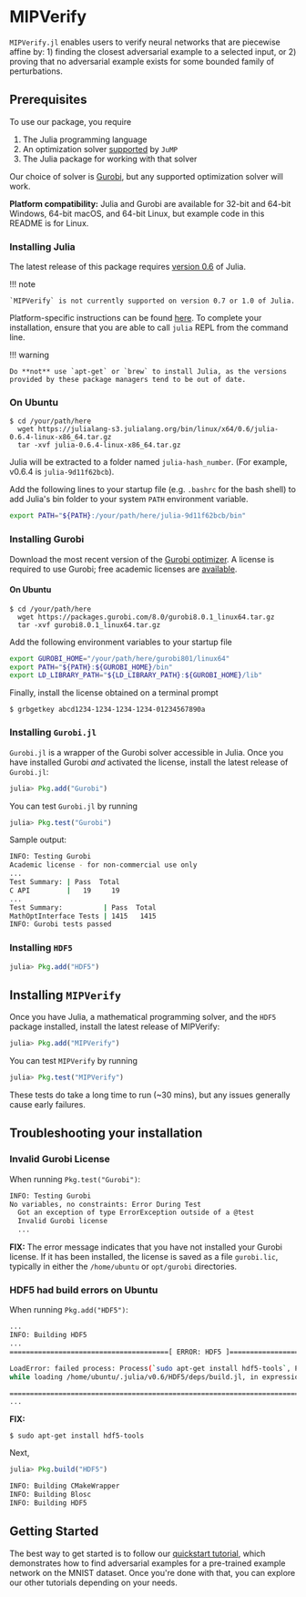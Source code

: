 # MIPVerify
`MIPVerify.jl` enables users to verify neural networks that are piecewise affine by: 1) finding the closest adversarial example to a selected input, or 2) proving that no adversarial example exists for some bounded family of perturbations.

## Prerequisites
To use our package, you require

   1. The Julia programming language
   2. An optimization solver [supported](http://www.juliaopt.org/JuMP.jl/0.18/installation.html#getting-solvers) by `JuMP`
   3. The Julia package for working with that solver
   
Our choice of solver is [Gurobi](http://www.gurobi.com/), but any supported optimization solver will work.

**Platform compatibility:** Julia and Gurobi are available for 32-bit and 64-bit Windows, 64-bit macOS, and 64-bit Linux, but example code in this README is for Linux.

### Installing Julia
The latest release of this package requires [version 0.6](https://julialang.org/downloads/oldreleases.html) of Julia.

!!! note
    
    `MIPVerify` is not currently supported on version 0.7 or 1.0 of Julia.

Platform-specific instructions can be found [here](https://julialang.org/downloads/platform.html). To complete your installation, ensure that you are able to call `julia` REPL from the command line.

!!! warning

    Do **not** use `apt-get` or `brew` to install Julia, as the versions provided by these package managers tend to be out of date.

### On Ubuntu
```console
$ cd /your/path/here
  wget https://julialang-s3.julialang.org/bin/linux/x64/0.6/julia-0.6.4-linux-x86_64.tar.gz
  tar -xvf julia-0.6.4-linux-x86_64.tar.gz
```

Julia will be extracted to a folder named `julia-hash_number`. (For example, v0.6.4 is `julia-9d11f62bcb`). 

Add the following lines to your startup file (e.g. `.bashrc` for the bash shell) to add Julia's bin folder to your system `PATH` environment variable.

```sh
export PATH="${PATH}:/your/path/here/julia-9d11f62bcb/bin"
```

### Installing Gurobi
Download the most recent version of the [Gurobi optimizer](http://www.gurobi.com/downloads/gurobi-optimizer). A license is required to use Gurobi; free academic licenses are [available](https://user.gurobi.com/download/licenses/free-academic).

#### On Ubuntu
```console
$ cd /your/path/here
  wget https://packages.gurobi.com/8.0/gurobi8.0.1_linux64.tar.gz
  tar -xvf gurobi8.0.1_linux64.tar.gz
```

Add the following environment variables to your startup file

```sh
export GUROBI_HOME="/your/path/here/gurobi801/linux64"
export PATH="${PATH}:${GUROBI_HOME}/bin"
export LD_LIBRARY_PATH="${LD_LIBRARY_PATH}:${GUROBI_HOME}/lib"
```

Finally, install the license obtained on a terminal prompt
```console
$ grbgetkey abcd1234-1234-1234-1234-01234567890a
```

### Installing `Gurobi.jl`
`Gurobi.jl` is a wrapper of the Gurobi solver accessible in Julia. Once you have installed Gurobi *and* activated the license, install the latest release of `Gurobi.jl`:
```julia
julia> Pkg.add("Gurobi")
```
You can test `Gurobi.jl` by running
```julia
julia> Pkg.test("Gurobi")
```

Sample output:
```sh
INFO: Testing Gurobi
Academic license - for non-commercial use only
...
Test Summary: | Pass  Total
C API         |   19     19
...
Test Summary:          | Pass  Total
MathOptInterface Tests | 1415   1415
INFO: Gurobi tests passed
```

### Installing `HDF5`
```julia
julia> Pkg.add("HDF5")
```

## Installing `MIPVerify`
Once you have Julia, a mathematical programming solver, and the `HDF5` package installed, install the latest release of MIPVerify:
```julia
julia> Pkg.add("MIPVerify")
```

You can test `MIPVerify` by running
```julia
julia> Pkg.test("MIPVerify")
```
These tests do take a long time to run (~30 mins), but any issues generally cause early failures.

## Troubleshooting your installation
### Invalid Gurobi License
When running `Pkg.test("Gurobi")`:

```sh
INFO: Testing Gurobi
No variables, no constraints: Error During Test
  Got an exception of type ErrorException outside of a @test
  Invalid Gurobi license
  ...
```

**FIX:** The error message indicates that you have not installed your Gurobi license. If it has been installed, the license is saved as a file `gurobi.lic`, typically in either the `/home/ubuntu` or `opt/gurobi` directories.

### HDF5 had build errors on Ubuntu
When running `Pkg.add("HDF5")`:

```sh
...
INFO: Building HDF5
...
=======================================[ ERROR: HDF5 ]=======================================

LoadError: failed process: Process(`sudo apt-get install hdf5-tools`, ProcessExited(1)) [1]
while loading /home/ubuntu/.julia/v0.6/HDF5/deps/build.jl, in expression starting on line 41

=============================================================================================
...
```

**FIX:**
```console
$ sudo apt-get install hdf5-tools
```
Next,
```julia
julia> Pkg.build("HDF5")
```
```sh
INFO: Building CMakeWrapper
INFO: Building Blosc
INFO: Building HDF5
```

## Getting Started
The best way to get started is to follow our [quickstart tutorial](https://nbviewer.jupyter.org/github/vtjeng/MIPVerify.jl/blob/master/examples/00_quickstart.ipynb), which demonstrates how to find adversarial examples for a pre-trained example network on the MNIST dataset. Once you're done with that, you can explore our other tutorials depending on your needs.
